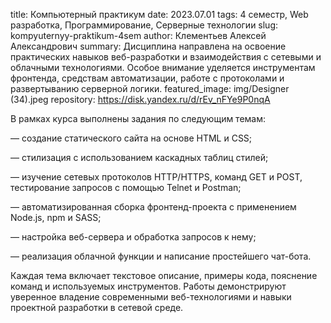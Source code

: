 title: Компьютерный практикум
date: 2023.07.01
tags: 4 семестр, Web разработка, Программирование, Серверные технологии
slug: kompyuternyy-praktikum-4sem
author: Клементьев Алексей Александрович
summary: Дисциплина направлена на освоение практических навыков веб-разработки и взаимодействия с сетевыми и облачными технологиями. Особое внимание уделяется инструментам фронтенда, средствам автоматизации, работе с протоколами и развертыванию серверной логики.
featured_image: img/Designer (34).jpeg
repository: https://disk.yandex.ru/d/rEv_nFYe9P0nqA

В рамках курса выполнены задания по следующим темам:
— создание статического сайта на основе HTML и CSS;
— стилизация с использованием каскадных таблиц стилей;
— изучение сетевых протоколов HTTP/HTTPS, команд GET и POST, тестирование запросов с помощью Telnet и Postman;
— автоматизированная сборка фронтенд-проекта с применением Node.js, npm и SASS;
— настройка веб-сервера и обработка запросов к нему;
— реализация облачной функции и написание простейшего чат-бота.
Каждая тема включает текстовое описание, примеры кода, пояснение команд и используемых инструментов. Работы демонстрируют уверенное владение современными веб-технологиями и навыки проектной разработки в сетевой среде.

